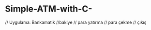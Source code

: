 # Simple-ATM-with-C-
// Uygulama: Bankamatik              //bakiye               // para yatırma               // para çekme               // çıkış
